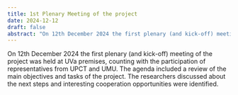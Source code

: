 ```yaml
---
title: 1st Plenary Meeting of the project
date: 2024-12-12
draft: false
abstract: "On 12th December 2024 the first plenary (and kick-off) meeting of the project was held at UVa premises, counting with the participation of representatives from UPCT and UMU. The agenda included a review of the main objectives and tasks of the project. The researchers discussed about the next steps and interesting cooperation opportunities were identified."
---
```


On 12th December 2024 the first plenary (and kick-off) meeting of the project was held at UVa premises, counting with the participation of representatives from UPCT and UMU. The agenda included a review of the main objectives and tasks of the project. The researchers discussed about the next steps and interesting cooperation opportunities were identified.

<!--more-->

